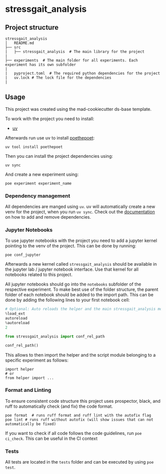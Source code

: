 # stressgait_analysis




## Project structure

```
stressgait_analysis
│   README.md
├── src
|   ├── stressgait_analysis  # The main library for the project
|
├── experiments  # The main folder for all experiments. Each experiment has its own subfolder
|
|   pyproject.toml  # The required python dependencies for the project
|   uv.lock # The lock file for the dependencies
|
```

## Usage

This project was created using the mad-cookiecutter ds-base template.

To work with the project you need to install:

- [uv](https://docs.astral.sh/uv/getting-started/installation/)

Afterwards run use uv to install [poethepoet](`https://poethepoet.natn.io`):

```
uv tool install poethepoet
```

Then you can install the project dependencies using:

```
uv sync
```

And create a new experiment using:

```
poe experiment experiment_name
```


### Dependency management

All dependencies are manged using `uv`.
uv will automatically create a new venv for the project, when you run `uv sync`.
Check out the [documentation](https://docs.astral.sh/uv/) on how to add and remove dependencies.


### Jupyter Notebooks

To use jupyter notebooks with the project you need to add a jupyter kernel pointing to the venv of the project.
This can be done by running:

```
poe conf_jupyter
```

Afterwards a new kernel called `stressgait_analysis` should be available in the jupyter lab / jupyter notebook interface.
Use that kernel for all notebooks related to this project.



All jupyter notebooks should go into the `notebooks` subfolder of the respective experiment.
To make best use of the folder structure, the parent folder of each notebook should be added to the import path.
This can be done by adding the following lines to your first notebook cell:

```python
# Optional: Auto reloads the helper and the main stressgait_analysis module
%load_ext
autoreload
%autoreload
2

from stressgait_analysis import conf_rel_path

conf_rel_path()
```

This allows to then import the helper and the script module belonging to a specific experiment as follows:

```
import helper
# or
from helper import ...
```

### Format and Linting

To ensure consistent code structure this project uses prospector, black, and ruff to automatically check (and fix) the code format.

```
poe format  # runs ruff format and ruff lint with the autofix flag
poe lint # runs ruff without autofix (will show issues that can not automatically be fixed)
```

If you want to check if all code follows the code guidelines, run `poe ci_check`.
This can be useful in the CI context


### Tests

All tests are located in the `tests` folder and can be executed by using `poe test`.
